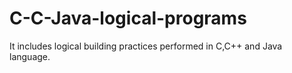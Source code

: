 # C-C-Java-logical-programs
It includes logical building practices performed in C,C++ and Java language.
